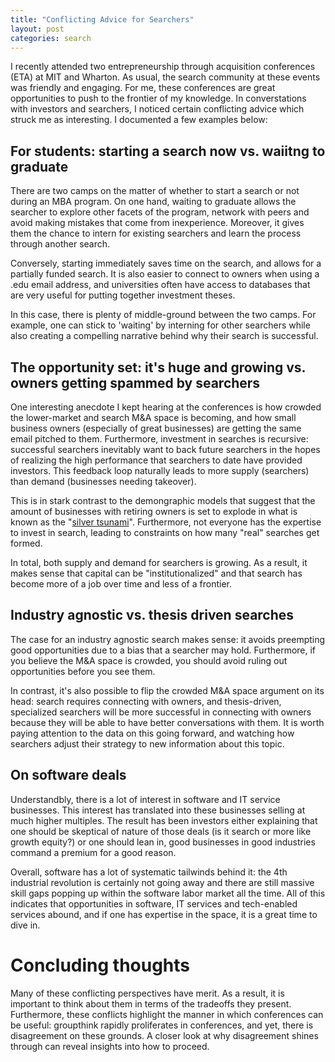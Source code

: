 ```yaml
---
title: "Conflicting Advice for Searchers"
layout: post
categories: search
---
```


I recently attended two entrepreneurship through acquisition conferences (ETA) at MIT and Wharton. As usual, the search community at these events was friendly and engaging. For me, these conferences are great opportunities to push to the frontier of my knowledge. In converstations with investors and searchers, I noticed certain conflicting advice which struck me as interesting. I documented a few examples below:

## For students: starting a search now vs. waiitng to graduate

There are two camps on the matter of whether to start a search or not during an MBA program. On one hand, waiting to graduate allows the searcher to explore other facets of the program, network with peers and avoid making mistakes that come from inexperience. Moreover, it gives them the chance to intern for existing searchers and learn the process through another search.

Conversely, starting immediately saves time on the search, and allows for a partially funded search. It is also easier to connect to owners when using a .edu email address, and universities often have access to databases that are very useful for putting together investment theses.

In this case, there is plenty of middle-ground between the two camps. For example, one can stick to 'waiting' by interning for other searchers while also creating a compelling narrative behind why their search is successful.

## The opportunity set: it's huge and growing vs. owners getting spammed by searchers

One interesting anecdote I kept hearing at the conferences is how crowded the lower-market and search M&A space is becoming, and how small business owners (especially of great businesses) are getting the same email pitched to them. Furthermore, investment in searches is recursive: successful searchers inevitably want to back future searchers in the hopes of realizing the high performance that searchers to date have provided investors. This feedback loop naturally leads to more supply (searchers) than demand (businesses needing takeover).

This is in stark contrast to the demongraphic models that suggest that the amount of businesses with retiring owners is set to explode in what is known as the "[silver tsunami](https://www.investopedia.com/silver-tsunami-8418065)". Furthermore, not everyone has the expertise to invest in search, leading to constraints on how many "real" searches get formed.

In total, both supply and demand for searchers is growing. As a result, it makes sense that capital can be "institutionalized" and that search has become more of a job over time and less of a frontier.

## Industry agnostic vs. thesis driven searches

The case for an industry agnostic search makes sense: it avoids preempting good opportunities due to a bias that a searcher may hold. Furthermore, if you believe the M&A space is crowded, you should avoid ruling out opportunities before you see them.

In contrast, it's also possible to flip the crowded M&A space argument on its head: search requires connecting with owners, and thesis-driven, specialized searchers will be more successful in connecting with owners because they will be able to have better conversations with them. It is worth paying attention to the data on this going forward, and watching how searchers adjust their strategy to new information about this topic.

## On software deals

Understandbly, there is a lot of interest in software and IT service businesses. This interest has translated into these businesses selling at much higher multiples. The result has been investors either explaining that one should be skeptical of nature of those deals (is it search or more like growth equity?) or one should lean in, good businesses in good industries command a premium for a good reason.

Overall, software has a lot of systematic tailwinds behind it: the 4th industrial revolution is certainly not going away and there are still massive skill gaps popping up within the software labor market all the time. All of this indicates that opportunities in software, IT services and tech-enabled services abound, and if one has expertise in the space, it is a great time to dive in.

# Concluding thoughts

Many of these conflicting perspectives have merit. As a result, it is important to think about them in terms of the tradeoffs they present. Furthermore, these conflicts highlight the manner in which conferences can be useful: groupthink rapidly proliferates in conferences, and yet, there is disagreement on these grounds. A closer look at why disagreement shines through can reveal insights into how to proceed.
